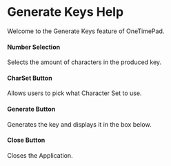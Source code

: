 # Generate Keys Help
Welcome to the Generate Keys feature of OneTimePad.

#### Number Selection 
Selects the amount of characters in the produced key.

#### CharSet Button
Allows users to pick what Character Set to use.

#### Generate Button 
Generates the key and displays it in the box below. 

#### Close Button
Closes the Application.





 
